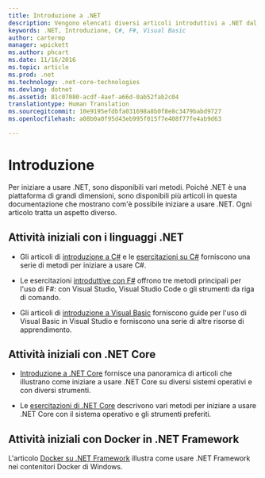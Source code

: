 ```yaml
---
title: Introduzione a .NET
description: Vengono elencati diversi articoli introduttivi a .NET dal punto di vista del linguaggio e della piattaforma.
keywords: .NET, Introduzione, C#, F#, Visual Basic
author: cartermp
manager: wpickett
ms.author: phcart
ms.date: 11/16/2016
ms.topic: article
ms.prod: .net
ms.technology: .net-core-technologies
ms.devlang: dotnet
ms.assetid: 81c07080-acdf-4aef-a66d-0ab52fab2c04
translationtype: Human Translation
ms.sourcegitcommit: 10e9195efdbfa031698a8b0f8e8c3479babd9727
ms.openlocfilehash: a08b0a0f95d43eb995f015f7e408f77fe4ab9d63

---
```


# <a name="getting-started"></a>Introduzione

Per iniziare a usare .NET, sono disponibili vari metodi.  Poiché .NET è una piattaforma di grandi dimensioni, sono disponibili più articoli in questa documentazione che mostrano com'è possibile iniziare a usare .NET. Ogni articolo tratta un aspetto diverso.

## <a name="getting-started-using-net-languages"></a>Attività iniziali con i linguaggi .NET

* Gli articoli di [introduzione a C#](../csharp/getting-started/index.md) e le [esercitazioni su C#](../csharp/tutorials/index.md) forniscono una serie di metodi per iniziare a usare C#.

* Le esercitazioni [introduttive con F#](../fsharp/tutorials/getting-started/index.md) offrono tre metodi principali per l'uso di F#: con Visual Studio, Visual Studio Code o gli strumenti da riga di comando.

* Gli articoli di [introduzione a Visual Basic](../visual-basic/getting-started/index.md) forniscono guide per l'uso di Visual Basic in Visual Studio e forniscono una serie di altre risorse di apprendimento.

## <a name="getting-started-using-net-core"></a>Attività iniziali con .NET Core

* [Introduzione a .NET Core](../core/getting-started.md) fornisce una panoramica di articoli che illustrano come iniziare a usare .NET Core su diversi sistemi operativi e con diversi strumenti.

* Le [esercitazioni di .NET Core](../core/tutorials/index.md) descrivono vari metodi per iniziare a usare .NET Core con il sistema operativo e gli strumenti preferiti.

## <a name="getting-started-using-docker-on-net-framework"></a>Attività iniziali con Docker in .NET Framework

L'articolo [Docker su .NET Framework](../framework/docker/index.md) illustra come usare .NET Framework nei contenitori Docker di Windows.


<!--HONumber=Nov16_HO3-->


